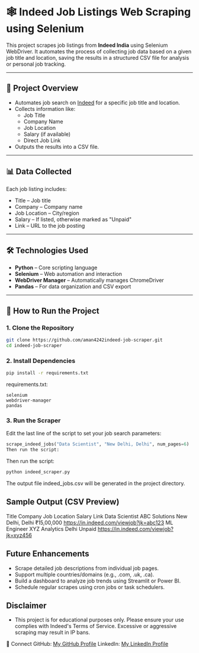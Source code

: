 # 🕸️ Indeed Job Listings Web Scraping using Selenium

This project scrapes job listings from **Indeed India** using Selenium WebDriver. It automates the process of collecting job data based on a given job title and location, saving the results in a structured CSV file for analysis or personal job tracking.

---

## 📌 Project Overview

- Automates job search on [Indeed](https://in.indeed.com) for a specific job title and location.
- Collects information like:
  - Job Title
  - Company Name
  - Job Location
  - Salary (if available)
  - Direct Job Link
- Outputs the results into a CSV file.

---

## 📊 Data Collected

Each job listing includes:

- Title – Job title
- Company – Company name
- Job Location – City/region
- Salary – If listed, otherwise marked as "Unpaid"
- Link – URL to the job posting

---

## 🛠️ Technologies Used

- **Python** – Core scripting language
- **Selenium** – Web automation and interaction
- **WebDriver Manager** – Automatically manages ChromeDriver
- **Pandas** – For data organization and CSV export

---

## 🚀 How to Run the Project

### 1. Clone the Repository

```bash
git clone https://github.com/aman4242indeed-job-scraper.git
cd indeed-job-scraper
```
### 2. Install Dependencies
```bash
pip install -r requirements.txt
```
requirements.txt:
```nginx
selenium
webdriver-manager
pandas
```
### 3. Run the Scraper
Edit the last line of the script to set your job search parameters:
``` python
scrape_indeed_jobs("Data Scientist", "New Delhi, Delhi", num_pages=6)
Then run the script:
```
Then run the script:
``` bash
python indeed_scraper.py
```
The output file indeed_jobs.csv will be generated in the project directory.

## Sample Output (CSV Preview)
Title             	Company	           Job Location	          Salary             	Link
Data Scientist    	ABC Solutions	     New Delhi, Delhi    	₹15,00,000     	https://in.indeed.com/viewjob?jk=abc123
ML Engineer	        XYZ Analytics	         Delhi	            Unpaid	      https://in.indeed.com/viewjob?jk=xyz456

## Future Enhancements
  - Scrape detailed job descriptions from individual job pages.
  - Support multiple countries/domains (e.g., .com, .uk, .ca).
  - Build a dashboard to analyze job trends using Streamlit or Power BI.
  - Schedule regular scrapes using cron jobs or task schedulers.

## Disclaimer
- This project is for educational purposes only. Please ensure your use complies with Indeed's Terms of Service. Excessive or aggressive scraping may result in IP bans.

🔗 Connect
GitHub: [My GitHub Profile](https://github.com/Aman4242)
LinkedIn: [My LinkedIn Profile](in/aman-kumar-a51776224)
